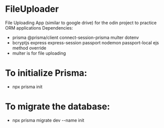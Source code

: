 # FileUploader
File Uploading App (similar to google drive) for the odin project to practice ORM applications
Dependencies:
- prisma @prisma/client connect-session-prisma multer dotenv
- bcryptjs express express-session passport nodemon passport-local ejs method override
- multer is for file uploading
# To initialize Prisma:
- npx prisma init
# To migrate the database:
- npx prisma migrate dev --name init